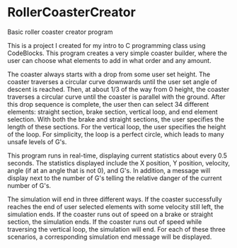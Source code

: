 # RollerCoasterCreator
Basic roller coaster creator program

This is a project I created for my intro to C programming class using CodeBlocks. This program creates a very simple coaster builder, where the user can choose what elements to add in what order and any amount.

The coaster always starts with a drop from some user set height. The coaster traverses a circular curve downwards until the user set angle of descent is reached. Then, at about 1/3 of the way from 0 height, the coaster traverses a circular curve until the coaster is parallel with the ground. After this drop sequence is complete, the user then can select 34 different elements: straight section, brake section, vertical loop, and end element selection. With both the brake and straight sections, the user specifies the length of these sections. For the vertical loop, the user specifies the height of the loop. For simplicity, the loop is a perfect circle, which leads to many unsafe levels of G's.

This program runs in real-time, displaying current statistics about every 0.5 seconds. The statistics displayed include the X position, Y position, velocity, angle (if at an angle that is not 0), and G's. In addition, a message will display next to the number of G's telling the relative danger of the current number of G's.

The simulation will end in three different ways. If the coaster successfully reaches the end of user selected elements with some velocity still left, the simulation ends. If the coaster runs out of speed on a brake or straight section, the simulation ends. If the coaster runs out of speed while traversing the vertical loop, the simulation will end. For each of these three scenarios, a corresponding simulation end message will be displayed.


